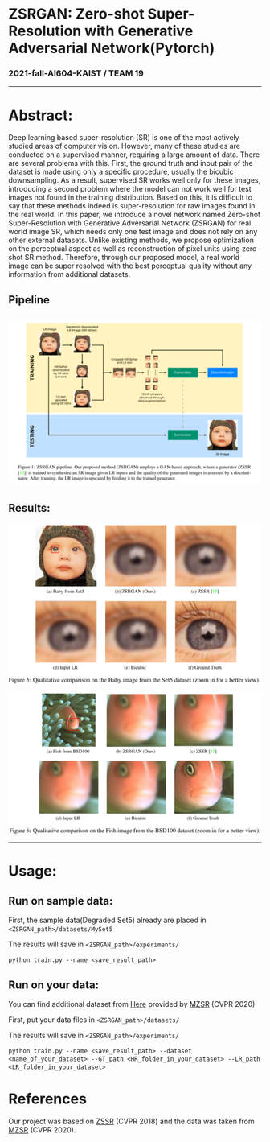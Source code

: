 # ZSRGAN: Zero-shot Super-Resolution with Generative Adversarial Network(Pytorch)
### 2021-fall-AI604-KAIST /  TEAM 19

-----------------

# Abstract:
Deep learning based super-resolution (SR) is one of the
most actively studied areas of computer vision. However,
many of these studies are conducted on a supervised manner, requiring a large amount of data. There are several
problems with this. First, the ground truth and input pair of
the dataset is made using only a specific procedure, usually
the bicubic downsampling. As a result, supervised SR works
well only for these images, introducing a second problem
where the model can not work well for test images not found
in the training distribution. Based on this, it is difficult to
say that these methods indeed is super-resolution for raw
images found in the real world. In this paper, we introduce a
novel network named Zero-shot Super-Resolution with Generative Adversarial Network (ZSRGAN) for real world image SR, which needs only one test image and does not rely
on any other external datasets. Unlike existing methods,
we propose optimization on the perceptual aspect as well
as reconstruction of pixel units using zero-shot SR method.
Therefore, through our proposed model, a real world image can be super resolved with the best perceptual quality
without any information from additional datasets.


## Pipeline

## ![pipline](./figs/pipline.png)

## Results:

![Result1](./figs/Result1.png)



![Result2](./figs/Result2.png)

----------
# Usage:

## Run on sample data:
First, the sample data(Degraded Set5) already are placed in ```<ZSRGAN_path>/datasets/MySet5```

The results will save in ```<ZSRGAN_path>/experiments/```

```
python train.py --name <save_result_path>
```
## Run on your data:
You can find additional dataset 
from [Here](https://drive.google.com/file/d/16L961dGynkraoawKE2XyiCh4pdRS-e4Y/view) 
provided by [MZSR](https://github.com/JWSoh/MZSR) (CVPR 2020)

First, put your data files in ```<ZSRGAN_path>/datasets/```

The results will save in ```<ZSRGAN_path>/experiments/```

```
python train.py --name <save_result_path> --dataset <name_of_your_dataset> --GT_path <HR_folder_in_your_dataset> --LR_path <LR_folder_in_your_dataset>
```
# References
Our project was based on [ZSSR](https://github.com/assafshocher/ZSSR) (CVPR 2018) and the data was taken from [MZSR](https://github.com/JWSoh/MZSR) (CVPR 2020).
